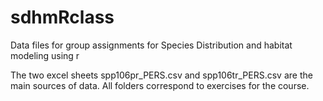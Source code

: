 # sdhmRclass
Data files for group assignments for Species Distribution and habitat modeling using r

The two excel sheets spp106pr_PERS.csv and spp106tr_PERS.csv are the main sources of data. All folders correspond to exercises for the course.
